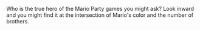 Who is the true hero of the Mario Party games you might ask? Look inward and you might find it at the intersection of Mario's color and the number of brothers.
